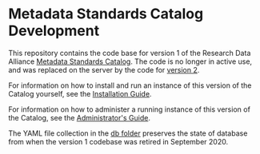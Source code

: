# Metadata Standards Catalog Development

This repository contains the code base for version 1 of the Research Data
Alliance [Metadata Standards Catalog]. The code is no longer in active use, and
was replaced on the server by the code for [version 2].

For information on how to install and run an instance of this version of the
Catalog yourself, see the [Installation Guide].

For information on how to administer a running instance of this version of the
Catalog, see the [Administrator's Guide].

The YAML file collection in the [db folder](/db) preserves the state of database
from when the version 1 codebase was retired in September 2020.

[Metadata Standards Catalog]: https://rdamsc.bath.ac.uk/
[version 2]: https://github.com/rd-alliance/metadata-catalog-v2
[Installation Guide]: INSTALLATION.md
[Administrator's Guide]: ADMINISTRATION.md
